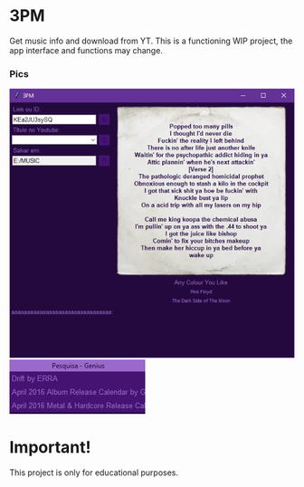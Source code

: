 # 3PM
Get music info and download from YT. This is a functioning WIP project, the app interface and functions may change.

### Pics
![Main](https://github.com/crimson-luis/3PM/blob/main/images/main2.png)
![Search](https://github.com/crimson-luis/3PM/blob/main/images/search_window.png)

# Important!
This project is only for educational purposes.
